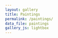 ```yaml
---
layout: gallery
title: Paintings
permalink: /paintings/
data_file: paintings
gallery_js: lightbox
---
```


<!--
<div class="gallery">
  {% assign paintings = site.data.paintings %}
  {% assign number_slides = paintings.size | minus: 1 %}
  {% assign slides = (0..number_slides) %}
  {% for slide in slides %} 
  <img src="{{ site.baseurl }}{{ paintings[slide].file }}" onclick="openModal();currentSlide({{ slide }})" class="gallery-item"  alt="{{ paintings[slide].name }}">
  {% endfor %}
</div>

<div id="myModal" class="modal">
  <span class="close cursor" onclick="closeModal()">&times;</span>
  <div class="modal-content">  
    {% for slide in slides %}
    <div class="mySlides">
      <div class="numbertext">{{ slide | plus: 1 }} / {{paintings.size}}</div>
      <img class="slide" src="{{ site.baseurl }}{{ paintings[slide].file }}" alt="{{ paintings[slide].name }}">
    </div>
    {% endfor %}  
    <a class="prev" onclick="plusSlides(-1)">&#10094;</a>
    <a class="next" onclick="plusSlides(1)">&#10095;</a>
    <div class="caption-container">
      <p id="caption"></p>
    </div>
  </div>
</div>
-->
